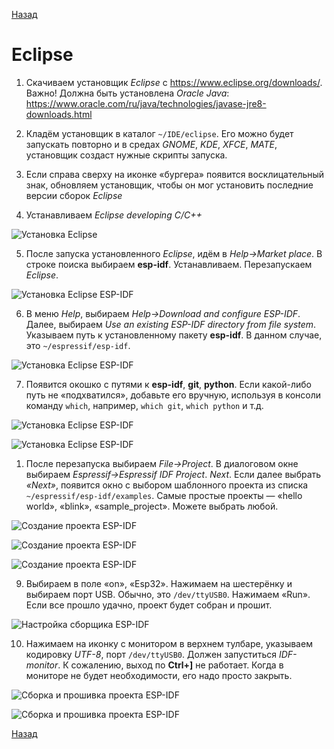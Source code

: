 [Назад](./README.md)

# Eclipse <div id="espidflinuxeclipseplugin"></div>

1. Скачиваем установщик *Eclipse* с https://www.eclipse.org/downloads/. Важно! Должна быть установлена *Oracle Java*: https://www.oracle.com/ru/java/technologies/javase-jre8-downloads.html

2. Кладём установщик в каталог ```~/IDE/eclipse```. Его можно будет запускать повторно и в средах *GNOME*, *KDE*, *XFCE*, *MATE*, установщик создаст нужные скрипты запуска.

3. Если справа сверху на иконке «бургера» появится восклицательный знак, обновляем установщик, чтобы он мог установить последние версии сборок *Eclipse*

4. Устанавливаем *Eclipse developing C/C++*

![Установка Eclipse](./files/images/eclipse_linux_installer_update.png)

5. После запуска установленного *Eclipse*, идём в *Help->Market place*. В строке поиска выбираем **esp-idf**. Устанавливаем. Перезапускаем *Eclipse*. 


![Установка Eclipse ESP-IDF](./files/images/eclipse_linux_marketplace.png)


6. В меню *Help*, выбираем *Help->Download and configure ESP-IDF*. Далее, выбираем *Use an existing ESP-IDF directory from file system*. Указываем путь к установленному пакету **esp-idf**. В данном случае, это ```~/espressif/esp-idf```.


![Установка Eclipse ESP-IDF](./files/images/eclipse_linux_select_install_esp_idf.png)


7. Появится окошко с путями к **esp-idf**, **git**, **python**. Если какой-либо путь не «подхватился», добавьте его вручную, используя в консоли команду ```which```, например, ```which git```, ```which python``` и т.д.



![Установка Eclipse ESP-IDF](./files/images/eclipse_linux_select_esp_idf.png)


![Установка Eclipse ESP-IDF](./files/images/eclipse_linux_set_paths.png)


1. После перезапуска выбираем *File->Project*. В диалоговом окне выбираем *Espressif->Espressif IDF Project*. *Next*. Если далее выбрать *«Next»*, появится окно с выбором шаблонного проекта из списка ```~/espressif/esp-idf/examples```. Самые простые проекты — «hello world», «blink», «sample_project». Можете выбрать любой.


![Создание проекта ESP-IDF](./files/images/eclipse_new_esp_idf_project.png)


![Создание проекта ESP-IDF](./files/images/eclipse_new_esp_idf_project_next.png)


![Создание проекта ESP-IDF](./files/images/eclipse_new_esp_idf_project_templates.png)


9. Выбираем в поле «on», «Esp32». Нажимаем на шестерёнку и выбираем порт USB. Обычно, это ```/dev/ttyUSB0```. Нажимаем «Run». Если все прошло удачно, проект будет собран и прошит.



![Настройка сборщика ESP-IDF](./files/images/eclipse_esp_idf_flash.png)



10. Нажимаем на иконку с монитором в верхнем тулбаре, указываем кодировку *UTF-8*, порт ```/dev/ttyUSB0```. Должен запуститься *IDF-monitor*. К сожалению, выход по **Ctrl+]** не работает. Когда в мониторе не будет необходимости, его надо просто закрыть.


![Сборка и прошивка проекта ESP-IDF](./files/images/eclipse_esp_idf_config_monitor.png)



![Сборка и прошивка проекта ESP-IDF](./files/images/eclipse_esp_idf_monitor.png)


[Назад](./README.md)
